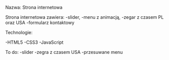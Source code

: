 Nazwa: Strona internetowa 

Strona internetowa zawiera:
-slider,
-menu z animacją,
-zegar z czasem PL oraz USA
-formularz kontaktowy

Technologie:

-HTML5
-CSS3
-JavaScript

To do:
-slider
-zegra z czasem USA
-przesuwane menu


 
